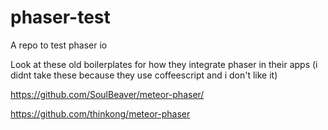 phaser-test
===========

A repo to test phaser io


Look at these old boilerplates for how they integrate phaser in their apps
(i didnt take these because they use coffeescript and i don't like it)

https://github.com/SoulBeaver/meteor-phaser/

https://github.com/thinkong/meteor-phaser